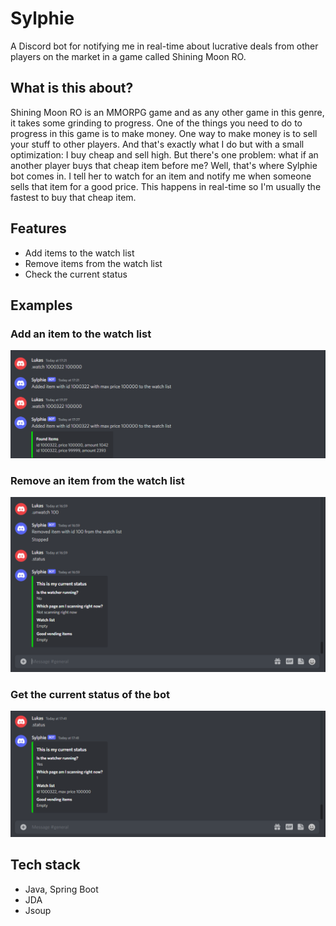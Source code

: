 # Sylphie

A Discord bot for notifying me in real-time about lucrative deals from other players on the market in a game called Shining Moon RO.

## What is this about?

Shining Moon RO is an MMORPG game and as any other game in this genre, it takes some grinding to progress. One of the things you need to do to progress 
in this game is to make money. One way to make money is to sell your stuff to other players. And that's exactly what I do but with a small optimization: I buy cheap 
and sell high. But there's one problem: what if an another player buys that cheap item before me? Well, that's where Sylphie bot comes in. I tell her to watch
for an item and notify me when someone sells that item for a good price. This happens in real-time so I'm usually the fastest to buy that cheap item.

## Features

- Add items to the watch list
- Remove items from the watch list
- Check the current status

## Examples

### Add an item to the watch list
![This is an image](https://github.com/TheyCallMeLuke/Sylphie/blob/master/images/watch.png)

### Remove an item from the watch list
![This is an image](https://github.com/TheyCallMeLuke/Sylphie/blob/master/images/unwatch.png)

### Get the current status of the bot
![This is an image](https://github.com/TheyCallMeLuke/Sylphie/blob/master/images/status.png)

## Tech stack

- Java, Spring Boot
- JDA
- Jsoup
